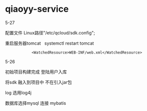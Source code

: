 # qiaoyy-service

5-27

配置文件 Linux路径"/etc/qcloud/sdk.config";

重启服务器tomcat      systemctl restart tomcat

<Context path="" docBase="com.qcloud.weapp.demo">

                <WatchedResource>WEB-INF/web.xml</WatchedResource>

</Context>



5-26 

初始项目构建完成
登陆用户入库

将sdk 融入到项目中 不在引入jar包

log 选用log4j  

数据库选择mysql 连接 mybatis

